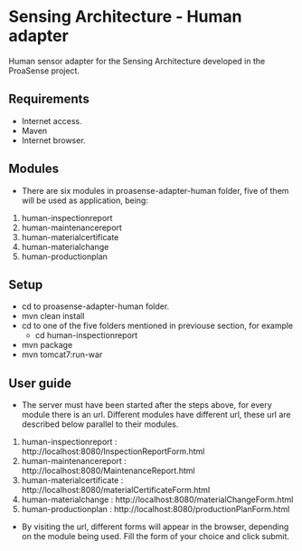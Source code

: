 # Sensing Architecture - Human adapter
Human sensor adapter for the Sensing Architecture developed in the ProaSense project.

## Requirements
* Internet access.
* Maven
* Internet browser.

## Modules
 * There are six modules in proasense-adapter-human folder, five of them will be used as application, being:
 1. human-inspectionreport
 2. human-maintenancereport
 3. human-materialcertificate
 4. human-materialchange
 5. human-productionplan

## Setup
* cd to proasense-adapter-human folder.
* mvn clean install
* cd to one of the five folders mentioned in previouse section, for example 
  * cd human-inspectionreport
* mvn package
* mvn tomcat7:run-war

## User guide
* The server must have been started after the steps above, for every module there is an url. Different modules have different
  url, these url are described below parallel to their modules.
 1. human-inspectionreport    : http://localhost:8080/InspectionReportForm.html
 2. human-maintenancereport   : http://localhost:8080/MaintenanceReport.html
 3. human-materialcertificate : http://localhost:8080/materialCertificateForm.html
 4. human-materialchange      : http://localhost:8080/materialChangeForm.html
 5. human-productionplan      : http://localhost:8080/productionPlanForm.html
* By visiting the url, different forms will appear in the browser, depending on the module being used. Fill the form of your  choice and click submit. 
